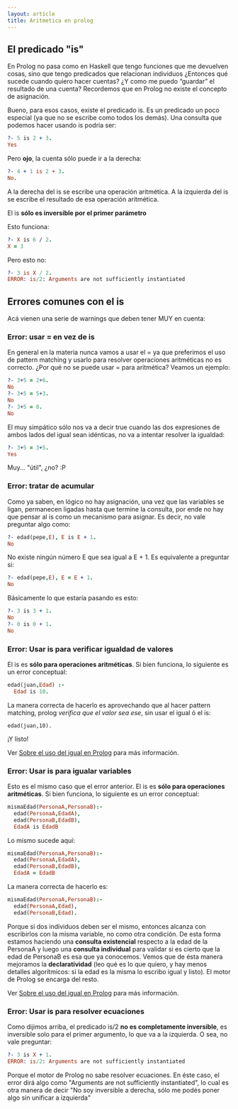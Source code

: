 ```yaml
---
layout: article
title: Aritmetica en prolog
---
```


## El predicado "is"

En Prolog no pasa como en Haskell que tengo funciones que me devuelven cosas, sino que tengo predicados que relacionan individuos ¿Entonces qué sucede cuando quiero hacer cuentas? ¿Y como me puedo “guardar” el resultado de una cuenta? Recordemos que en Prolog no existe el concepto de asignación.

Bueno, para esos casos, existe el predicado is. Es un predicado un poco especial (ya que no se escribe como todos los demás). Una consulta que podemos hacer usando is podría ser:

```Prolog
?- 5 is 2 + 3.
Yes
```

Pero **ojo**, la cuenta sólo puede ir a la derecha:

```Prolog
?- 4 + 1 is 2 + 3.
No.
```

A la derecha del is se escribe una operación aritmética. A la izquierda del is se escribe el resultado de esa operación aritmética.

El is **sólo es inversible por el primer parámetro**

Esto funciona:

```Prolog
?- X is 6 / 2.
X = 3
```

Pero esto no:

```Prolog
?- 3 is X / 2.
ERROR: is/2: Arguments are not sufficiently instantiated
```

## Errores comunes con el is

Acá vienen una serie de warnings que deben tener MUY en cuenta:

### Error: usar = en vez de is

En general en la materia nunca vamos a usar el = ya que preferimos el uso de pattern matching y usarlo para resolver operaciones aritméticas no es correcto. ¿Por qué no se puede usar = para aritmética? Veamos un ejemplo:

```Prolog
?- 3+5 = 2+6.
No
?- 3+5 = 5+3.
No
?- 3+5 = 8.
No
```

El muy simpático sólo nos va a decir true cuando las dos expresiones de ambos lados del igual sean idénticas, no va a intentar resolver la igualdad:

```Prolog
?- 3+5 = 3+5.
Yes
```

Muy... "útil", ¿no? :P

### Error: tratar de acumular

Como ya saben, en lógico no hay asignación, una vez que las variables se ligan, permanecen ligadas hasta que termine la consulta, por ende no hay que pensar al is como un mecanismo para asignar. Es decir, no vale preguntar algo como:

```Prolog
?- edad(pepe,E), E is E + 1.
No
```

No existe ningún número E que sea igual a E + 1. Es equivalente a preguntar si:

```Prolog
?- edad(pepe,E), E = E + 1.
No
```

Básicamente lo que estaría pasando es esto:

```Prolog
?- 3 is 3 + 1.
No
?- 0 is 0 + 1.
No
```

### Error: Usar is para verificar igualdad de valores

El is es **sólo para operaciones aritméticas**. Si bien funciona, lo siguiente es un error conceptual:

```Prolog
edad(juan,Edad) :- 
  Edad is 10.
```
La manera correcta de hacerlo es aprovechando que al hacer pattern matching, prolog *verifica que el valor sea ese*, sin usar el igual ó el is:

`edad(juan,10).`

¡Y listo!

Ver [Sobre el uso del igual en Prolog](sobre-el-uso-del-igual-----en-prolog.html) para más información.

### Error: Usar is para igualar variables

Esto es el mismo caso que el error anterior. El is es **sólo para operaciones aritméticas**. Si bien funciona, lo siguiente es un error conceptual:

```Prolog
mismaEdad(PersonaA,PersonaB):-
  edad(PersonaA,EdadA),
  edad(PersonaB,EdadB),
  EdadA is EdadB
```

Lo mismo sucede aquí:

```Prolog
mismaEdad(PersonaA,PersonaB):-
  edad(PersonaA,EdadA),
  edad(PersonaB,EdadB),
  EdadA = EdadB
```

La manera correcta de hacerlo es:

```Prolog
mismaEdad(PersonaA,PersonaB):-
  edad(PersonaA,Edad),
  edad(PersonaB,Edad).
```

Porque si dos individuos deben ser el mismo, entonces alcanza con escribirlos con la misma variable, no como otra condición. De esta forma estamos haciendo una **consulta existencial** respecto a la edad de la PersonaA y luego una **consulta individual** para validar si es cierto que la edad de PersonaB es esa que ya conocemos. Vemos que de ésta manera mejoramos la **declaratividad** (leo qué es lo que quiero, y hay menos detalles algorítmicos: si la edad es la misma lo escribo igual y listo). El motor de Prolog se encarga del resto.

Ver [Sobre el uso del igual en Prolog](sobre-el-uso-del-igual-----en-prolog.html) para más información.

### Error: Usar is para resolver ecuaciones

Como dijimos arriba, el predicado is/2 **no es completamente inversible**, es inversible solo para el primer argumento, lo que va a la izquierda. O sea, no vale preguntar:

```Prolog
?- 3 is X + 1.
ERROR: is/2: Arguments are not sufficiently instantiated
```

Porque el motor de Prolog no sabe resolver ecuaciones. En éste caso, el error dirá algo como "Arguments are not sufficiently instantiated", lo cual es otra manera de decir "No soy inversible a derecha, sólo me podés poner algo sin unificar a izquierda"
